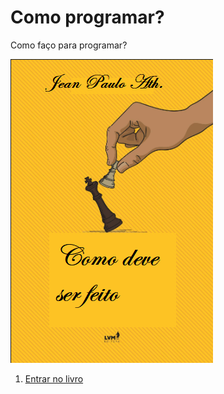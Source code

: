 # Como programar?
Como faço para programar?

![AltText](https://github.com/JeanPaulo-Eletron/Como_Deve_Ser_Feito/blob/master/capa.png)

1. [Entrar no livro](Sumário.md)
